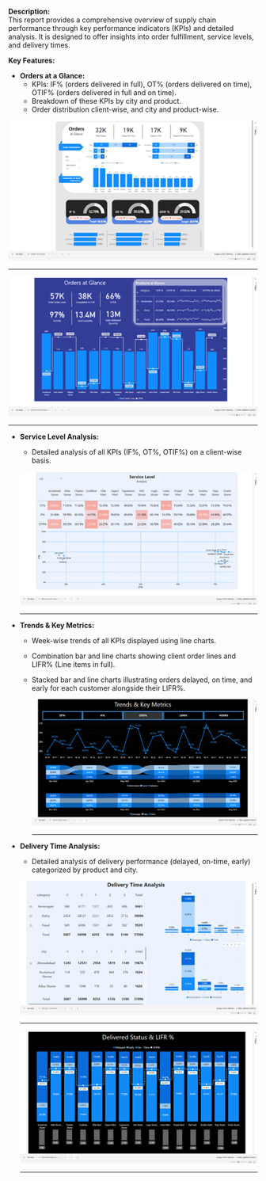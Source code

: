 

**Description:**  
This report provides a comprehensive overview of supply chain performance through key performance indicators (KPIs) and detailed analysis. It is designed to offer insights into order fulfillment, service levels, and delivery times.

**Key Features:**

- **Orders at a Glance:**
  - KPIs: IF% (orders delivered in full), OT% (orders delivered on time), OTIF% (orders delivered in full and on time).
  - Breakdown of these KPIs by city and product.
  - Order distribution client-wise, and city and product-wise.
 
![Orders at Glance](images/Orders%20at%20Glance.png)

---

![Orders & Products at Glance](images/Orders%20&%20Products%20at%20Glance.png)

---

- **Service Level Analysis:**
  - Detailed analysis of all KPIs (IF%, OT%, OTIF%) on a client-wise basis.
 
  ![Service level Analysis](images/Service%20level%20Analysis.png)

  ---

- **Trends & Key Metrics:**
  - Week-wise trends of all KPIs displayed using line charts.
  - Combination bar and line charts showing client order lines and LIFR% (Line items in full).
  - Stacked bar and line charts illustrating orders delayed, on time, and early for each customer alongside their LIFR%.
 
    ![Trends & Key Metrics](images/Trends%20&%20Key%20Metrics.png)

    ---

- **Delivery Time Analysis:**
  - Detailed analysis of delivery performance (delayed, on-time, early) categorized by product and city.
 
  ![Delivery Time Analysis](images/Delivery%20Time%20Analysis.png)

  ---

  ![Delivered Status & LIFR Ratio](images/Delivered%20Status%20&%20LIFR%20Ratio.png)

  ---
